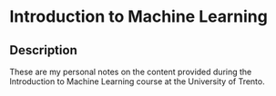 # Introduction to Machine Learning

## Description
These are my personal notes on the content provided during the Introduction to Machine Learning course at the University of Trento.
